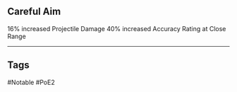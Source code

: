 ## Careful Aim
16% increased Projectile Damage
40% increased Accuracy Rating at Close Range

---
## Tags
#Notable
#PoE2
